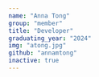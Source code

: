 ```yaml
---
name: "Anna Tong"
group: "member"
title: "Developer"
graduating_year: "2024"
img: "atong.jpg"
github: "annamtong"
inactive: true
---
```

